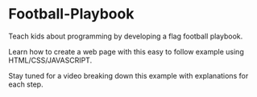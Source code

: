 # Football-Playbook
Teach kids about programming by developing a flag football playbook.

Learn how to create a web page with this easy to follow example using HTML/CSS/JAVASCRIPT. 

Stay tuned for a video breaking down this example with explanations for each step.
